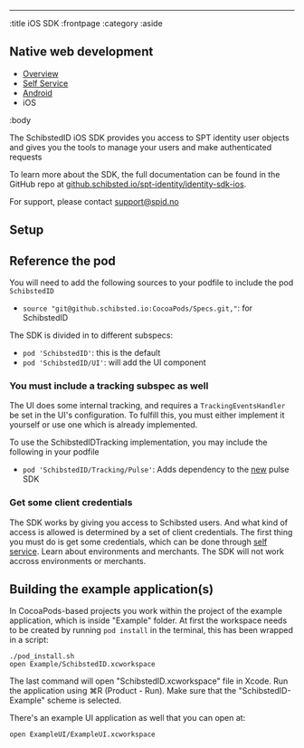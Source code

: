 --------------------------------------------------------------------------------
:title iOS SDK
:frontpage
:category
:aside

## Native web development

- [Overview](/mobile/overview/)
- [Self Service](/mobile/selfservice/)
- [Android](/sdks/android/)
- iOS

:body

The SchibstedID iOS SDK provides you access to SPT identity user objects and gives you the tools to manage your users and make authenticated requests

To learn more about the SDK, the full documentation can be found in the GitHub repo at [github.schibsted.io/spt-identity/identity-sdk-ios](https://github.schibsted.io/spt-identity/identity-sdk-ios).

For support, please contact [support@spid.no](mailto:support@spid.no)

## Setup

## Reference the pod

You will need to add the following sources to your podfile to include the pod `SchibstedID`
- `source "git@github.schibsted.io:CocoaPods/Specs.git,"`: for SchibstedID

The SDK is divided in to different subspecs:

- `pod 'SchibstedID'`: this is the default
- `pod 'SchibstedID/UI'`: will add the UI component

### You must include a tracking subspec as well

The UI does some internal tracking, and requires a `TrackingEventsHandler` be set in the UI's configuration.
To fulfill this, you must either implement it yourself or use one which is already implemented.

To use the SchibstedIDTracking implementation, you may include the following in your podfile

- `pod 'SchibstedID/Tracking/Pulse'`: Adds dependency to the [new](https://github.schibsted.io/spt-dataanalytics/pulse-tracker-ios) pulse SDK

### Get some client credentials

The SDK works by giving you access to Schibsted users. And what kind of access is allowed is determined by a set
of client credentials. The first thing you must do is get some credentials, which can be done through
[self service](http://techdocs.spid.no/selfservice/access/). Learn about environments and merchants. The SDK will not work accross environments or merchants.


## Building the example application(s)

In CocoaPods-based projects you work within the project of the example application, which is inside "Example" folder.
At first the workspace needs to be created by running `pod install` in the terminal, this has been wrapped in a script:

    ./pod_install.sh
    open Example/SchibstedID.xcworkspace

The last command will open "SchibstedID.xcworkspace" file in Xcode.
Run the application using &#8984;R (Product - Run).
Make sure that the "SchibstedID-Example" scheme is selected.

There's an example UI application as well that you can open at:

    open ExampleUI/ExampleUI.xcworkspace